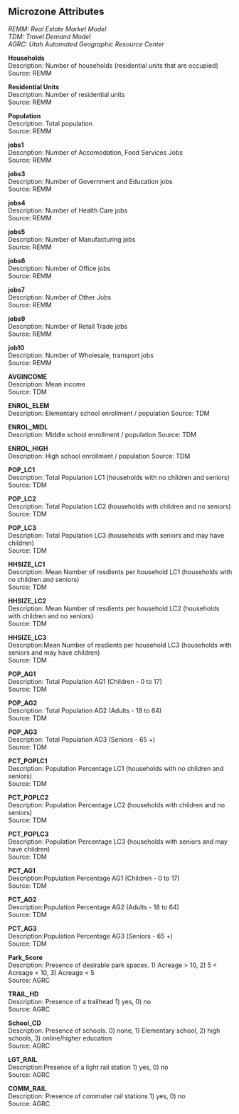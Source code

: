 ## Microzone Attributes

*REMM: Real Estate Market Model  
TDM: Travel Demand Model  
AGRC: Utah Automated Geographic Resource Center*  

**Households**  
Description: Number of households (residential units that are occupied)  
Source: REMM  

**Residential Units**  
Description: Number of residential units  
Source: REMM  

**Population**  
Description: Total population  
Source: REMM  

**jobs1**  
Description: Number of Accomodation, Food Services Jobs  
Source: REMM  

**jobs3**  
Description: Number of Government and Education jobs  
Source: REMM  

**jobs4**  
Description: Number of Health Care jobs  
Source: REMM  

**jobs5**  
Description: Number of Manufacturing jobs  
Source: REMM  

**jobs6**  
Description: Number of Office jobs  
Source: REMM  

**jobs7**  
Description: Number of Other Jobs  
Source: REMM  

**jobs9**  
Description: Number of Retail Trade jobs  
Source: REMM  

**job10**  
Description: Number of Wholesale, transport jobs  
Source: REMM  

**AVGINCOME**  
Description: Mean income  
Source: TDM    

**ENROL_ELEM**  
Description: Elementary school enrollment / population
Source: TDM    

**ENROL_MIDL**  
Description: Middle school enrollment  / population
Source: TDM   

**ENROL_HIGH**  
Description: High school enrollment  / population
Source: TDM    

**POP_LC1**  
Description: Total Population LC1 (households with no children and seniors)  
Source: TDM  

**POP_LC2**  
Description: Total Population LC2 (households with children and no seniors)  
Source: TDM  

**POP_LC3**  
Description: Total Population LC3 (households with seniors and may have children)  
Source: TDM  

**HHSIZE_LC1**  
Description: Mean Number of resdients per household LC1 (households with no children and seniors)  
Source: TDM  

**HHSIZE_LC2**   
Description: Mean Number of resdients per household LC2 (households with children and no seniors)  
Source: TDM  

**HHSIZE_LC3**  
Description:Mean Number of resdients per household LC3 (households with seniors and may have children)  
Source: TDM  
 
**POP_AG1**  
Description: Total Population AG1 (Children - 0 to 17)  
Source: TDM  

**POP_AG2**  
Description: Total Population AG2 (Adults - 18 to 64)  
Source: TDM  

**POP_AG3**  
Description: Total Population AG3 (Seniors - 65 +)  
Source: TDM  

**PCT_POPLC1**  
Description: Population Percentage LC1 (households with no children and seniors)    
Source: TDM 

**PCT_POPLC2**  
Description: Population Percentage LC2 (households with children and no seniors)  
Source: TDM

**PCT_POPLC3**  
Description: Population Percentage LC3 (households with seniors and may have children)  
Source: TDM  

**PCT_AG1**  
Description:Population Percentage AG1 (Children - 0 to 17)  
Source: TDM  

**PCT_AG2**  
Description:Population Percentage AG2 (Adults - 18 to 64)  
Source: TDM  

**PCT_AG3**  
Description:Population Percentage AG3 (Seniors - 65 +)  
Source: TDM  

**Park_Score**  
Description: Presence of desirable park spaces. 1) Acreage > 10, 2) 5 < Acreage < 10, 3)  Acreage < 5  
Source: AGRC  

**TRAIL_HD**  
Description: Presence of a trailhead 1) yes, 0) no  
Source: AGRC  

**School_CD**  
Description: Presence of schools. 0) none, 1) Elementary school, 2) high schools, 3) online/higher education  
Source: AGRC  

**LGT_RAIL**  
Description:Presence of a light rail station  1) yes, 0) no  
Source: AGRC  

**COMM_RAIL**  
Description: Presence of commuter rail stations  1) yes, 0) no  
Source: AGRC  
